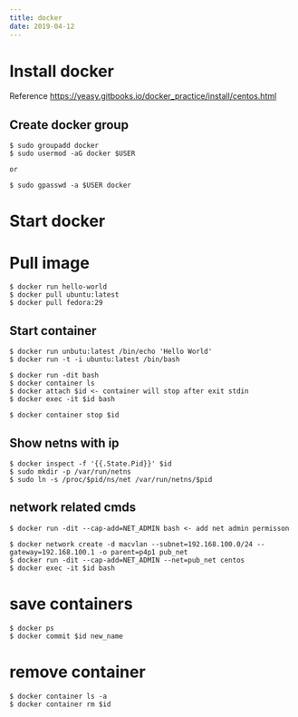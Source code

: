 ```yaml
---
title: docker
date: 2019-04-12
---
```


# Install docker

Reference https://yeasy.gitbooks.io/docker_practice/install/centos.html

## Create docker group
```
$ sudo groupadd docker
$ sudo usermod -aG docker $USER

or

$ sudo gpasswd -a $USER docker
```

# Start docker

# Pull image

```
$ docker run hello-world
$ docker pull ubuntu:latest
$ docker pull fedora:29
```

## Start container

```
$ docker run unbutu:latest /bin/echo 'Hello World'
$ docker run -t -i ubuntu:latest /bin/bash

$ docker run -dit bash
$ docker container ls
$ docker attach $id	<- container will stop after exit stdin
$ docker exec -it $id bash

$ docker container stop $id
```

## Show netns with ip

```
$ docker inspect -f '{{.State.Pid}}' $id
$ sudo mkdir -p /var/run/netns
$ sudo ln -s /proc/$pid/ns/net /var/run/netns/$pid
```

## network related cmds

```
$ docker run -dit --cap-add=NET_ADMIN bash <- add net admin permisson

$ docker network create -d macvlan --subnet=192.168.100.0/24 --gateway=192.168.100.1 -o parent=p4p1 pub_net
$ docker run -dit --cap-add=NET_ADMIN --net=pub_net centos
$ docker exec -it $id bash
```

# save containers

```
$ docker ps
$ docker commit $id new_name
```

# remove container

```
$ docker container ls -a
$ docker container rm $id
```
